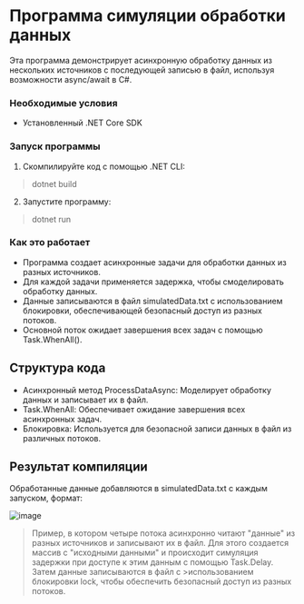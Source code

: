 # Программа симуляции обработки данных

Эта программа демонстрирует асинхронную обработку данных из нескольких источников с последующей записью в файл, используя возможности async/await в C#.

### Необходимые условия

- Установленный .NET Core SDK

### Запуск программы

1. Скомпилируйте код с помощью .NET CLI:
>dotnet build
   
2. Запустите программу:
>dotnet run
   

### Как это работает

- Программа создает асинхронные задачи для обработки данных из разных источников.
- Для каждой задачи применяется задержка, чтобы смоделировать обработку данных.
- Данные записываются в файл simulatedData.txt с использованием блокировки, обеспечивающей безопасный доступ из разных потоков.
- Основной поток ожидает завершения всех задач с помощью Task.WhenAll().

## Структура кода

- Асинхронный метод ProcessDataAsync: Моделирует обработку данных и записывает их в файл.
- Task.WhenAll: Обеспечивает ожидание завершения всех асинхронных задач.
- Блокировка: Используется для безопасной записи данных в файл из различных потоков.

## Результат компиляции

Обработанные данные добавляются в simulatedData.txt с каждым запуском, формат:

![image](https://github.com/user-attachments/assets/ca3a17a7-35c7-4b14-8887-41c964cbb9cf)

>Пример, в котором четыре потока асинхронно читают "данные" из разных источников и записывают их в файл. Для этого создается массив с "исходными данными" и происходит симуляция задержки при доступе к этим данным с помощью Task.Delay. Затем данные записываются в файл с >использованием блокировки lock, чтобы обеспечить безопасный доступ из разных потоков.
